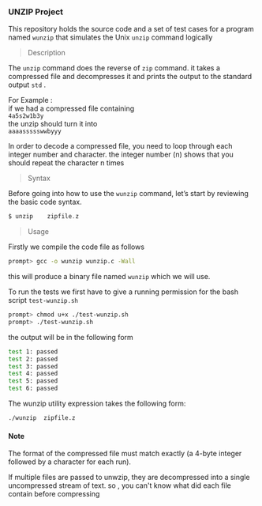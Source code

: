 ### UNZIP Project

This repository holds the source code and a set of test cases for a program named `wunzip` that simulates the Unix `unzip` command logically

> Description

The `unzip` command does the reverse of `zip` command. it takes a compressed file and decompresses it and prints the output to the standard output `std` .


For Example : \
if we had a compressed file containing \
 `4a5s2w1b3y`\
the unzip should turn it into\
 `aaaassssswwbyyy` 

In order to decode a compressed file, you need to loop through each integer number and character. the integer number (n) shows that you should repeat the character n times

> Syntax

Before going into how to use the `wunzip` command, let’s start by reviewing the basic code syntax.

```c
$ unzip    zipfile.z
```



> Usage

Firstly we compile the code file as follows

``` bash
prompt> gcc -o wunzip wunzip.c -Wall 
```

this will produce a binary file named `wunzip` which we will use.

To run the tests we first have to give a running permission for the bash script `test-wunzip.sh`

```bash
prompt> chmod u+x ./test-wunzip.sh
prompt> ./test-wunzip.sh
```

the output will be in the following form

```bash
test 1: passed
test 2: passed
test 3: passed
test 4: passed
test 5: passed
test 6: passed
```

The wunzip utility expression takes the following form:

```sh
./wunzip  zipfile.z
```
#### Note
The format of the compressed file must match exactly (a 4-byte integer followed by a character for each run).

If multiple files are passed to unwzip, they are decompressed into a single uncompressed stream of text. so , you can't know what did each file contain before compressing
